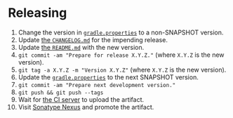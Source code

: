 # Releasing

 1. Change the version in [`gradle.properties`](gradle.properties) to a non-SNAPSHOT version.
 2. Update [the `CHANGELOG.md`](CHANGELOG.md) for the impending release.
 3. Update [the `README.md`](README.md) with the new version.
 4. `git commit -am "Prepare for release X.Y.Z."` (where `X.Y.Z` is the new version).
 5. `git tag -a X.Y.Z -m "Version X.Y.Z"` (where `X.Y.Z` is the new version).
 6. Update the [`gradle.properties`](gradle.properties) to the next SNAPSHOT version.
 7. `git commit -am "Prepare next development version."`
 8. `git push && git push --tags`
 9. Wait for [the CI server](https://app.bitrise.io/build/c3c2f15e87d8f268) to upload the artifact.
 10. Visit [Sonatype Nexus](https://oss.sonatype.org) and promote the artifact.
